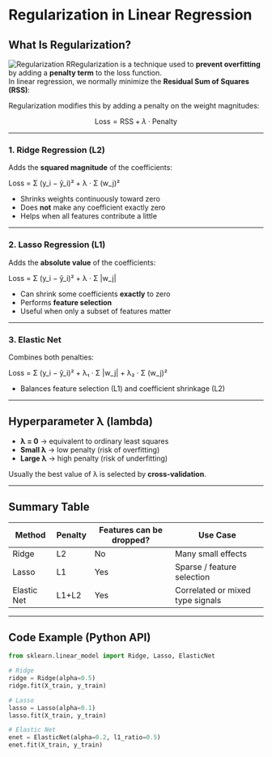 # Regularization in Linear Regression

##  What Is Regularization?

![Regularization](Regularization.png)
RRegularization is a technique used to **prevent overfitting** by adding a **penalty term** to the loss function.  
In linear regression, we normally minimize the **Residual Sum of Squares (RSS)**:



Regularization modifies this by adding a penalty on the weight magnitudes:

$$
\text{Loss} = \text{RSS} + \lambda \cdot \text{Penalty}
$$

---
### 1. Ridge Regression (L2)

Adds the **squared magnitude** of the coefficients:

Loss = Σ (y_i − ŷ_i)²  +  λ · Σ (w_j)²




- Shrinks weights continuously toward zero  
- Does **not** make any coefficient exactly zero  
- Helps when all features contribute a little

---

### 2. Lasso Regression (L1)

Adds the **absolute value** of the coefficients:

Loss = Σ (y_i − ŷ_i)²  +  λ · Σ |w_j|


- Can shrink some coefficients **exactly** to zero  
- Performs **feature selection**  
- Useful when only a subset of features matter

---

### 3. Elastic Net

Combines both penalties:

Loss = Σ (y_i − ŷ_i)²  +  λ₁ · Σ |w_j|  +  λ₂ · Σ (w_j)²


- Balances feature selection (L1) and coefficient shrinkage (L2)

---

## Hyperparameter λ (lambda)

- **λ = 0** → equivalent to ordinary least squares  
- **Small λ** → low penalty (risk of overfitting)  
- **Large λ** → high penalty (risk of underfitting)

Usually the best value of λ is selected by **cross-validation**.

---

## Summary Table

| Method       | Penalty | Features can be dropped? | Use Case                         |
|--------------|--------|---------------------------|----------------------------------|
| Ridge        | L2     | No                        | Many small effects               |
| Lasso        | L1     | Yes                       | Sparse / feature selection       |
| Elastic Net  | L1+L2  | Yes                       | Correlated or mixed type signals |

---

## Code Example (Python API)

```python
from sklearn.linear_model import Ridge, Lasso, ElasticNet

# Ridge
ridge = Ridge(alpha=0.5)
ridge.fit(X_train, y_train)

# Lasso
lasso = Lasso(alpha=0.1)
lasso.fit(X_train, y_train)

# Elastic Net
enet = ElasticNet(alpha=0.2, l1_ratio=0.5)
enet.fit(X_train, y_train)
